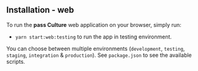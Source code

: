 ## Installation - web

To run the **pass Culture** web application on your browser, simply run:

- `yarn start:web:testing` to run the app in testing environment.

You can choose between multiple environments (`development`, `testing`, `staging`, `integration` & `production`). See `package.json` to see the available scripts.

